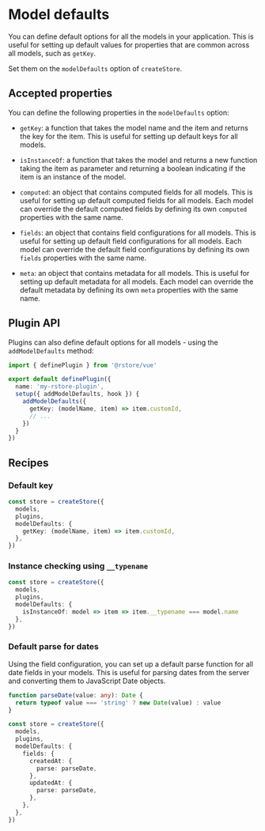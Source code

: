 # Model defaults

You can define default options for all the models in your application. This is useful for setting up default values for properties that are common across all models, such as `getKey`.

Set them on the `modelDefaults` option of `createStore`.

## Accepted properties

You can define the following properties in the `modelDefaults` option:

- `getKey`: a function that takes the model name and the item and returns the key for the item. This is useful for setting up default keys for all models.

- `isInstanceOf`: a function that takes the model and returns a new function taking the item as parameter and returning a boolean indicating if the item is an instance of the model.

- `computed`: an object that contains computed fields for all models. This is useful for setting up default computed fields for all models. Each model can override the default computed fields by defining its own `computed` properties with the same name.

- `fields`: an object that contains field configurations for all models. This is useful for setting up default field configurations for all models. Each model can override the default field configurations by defining its own `fields` properties with the same name.

- `meta`: an object that contains metadata for all models. This is useful for setting up default metadata for all models. Each model can override the default metadata by defining its own `meta` properties with the same name.

## Plugin API

Plugins can also define default options for all models - using the `addModelDefaults` method:

```ts
import { definePlugin } from '@rstore/vue'

export default definePlugin({
  name: 'my-rstore-plugin',
  setup({ addModelDefaults, hook }) {
    addModelDefaults({
      getKey: (modelName, item) => item.customId,
      // ...
    })
  }
})
```

## Recipes

### Default key

```ts
const store = createStore({
  models,
  plugins,
  modelDefaults: {
    getKey: (modelName, item) => item.customId,
  },
})
```

### Instance checking using `__typename`

```ts
const store = createStore({
  models,
  plugins,
  modelDefaults: {
    isInstanceOf: model => item => item.__typename === model.name
  },
})
```

### Default parse for dates

Using the field configuration, you can set up a default parse function for all date fields in your models. This is useful for parsing dates from the server and converting them to JavaScript Date objects.

```ts
function parseDate(value: any): Date {
  return typeof value === 'string' ? new Date(value) : value
}

const store = createStore({
  models,
  plugins,
  modelDefaults: {
    fields: {
      createdAt: {
        parse: parseDate,
      },
      updatedAt: {
        parse: parseDate,
      },
    },
  },
})
